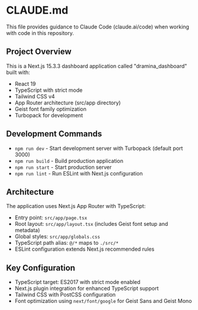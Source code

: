 # CLAUDE.md

This file provides guidance to Claude Code (claude.ai/code) when working with code in this repository.

## Project Overview

This is a Next.js 15.3.3 dashboard application called "dramina_dashboard" built with:
- React 19
- TypeScript with strict mode
- Tailwind CSS v4
- App Router architecture (src/app directory)
- Geist font family optimization
- Turbopack for development

## Development Commands

- `npm run dev` - Start development server with Turbopack (default port 3000)
- `npm run build` - Build production application
- `npm run start` - Start production server
- `npm run lint` - Run ESLint with Next.js configuration

## Architecture

The application uses Next.js App Router with TypeScript:
- Entry point: `src/app/page.tsx` 
- Root layout: `src/app/layout.tsx` (includes Geist font setup and metadata)
- Global styles: `src/app/globals.css`
- TypeScript path alias: `@/*` maps to `./src/*`
- ESLint configuration extends Next.js recommended rules

## Key Configuration

- TypeScript target: ES2017 with strict mode enabled
- Next.js plugin integration for enhanced TypeScript support
- Tailwind CSS with PostCSS configuration
- Font optimization using `next/font/google` for Geist Sans and Geist Mono